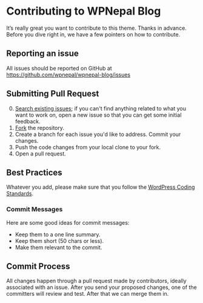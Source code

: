 # Contributing to WPNepal Blog
It’s really great you want to contribute to this theme. Thanks in advance. Before you dive right in, we have a few pointers on how to contribute.

## Reporting an issue
All issues should be reported on GitHub at https://github.com/wpnepal/wpnepal-blog/issues

## Submitting Pull Request
0. [Search existing issues](https://github.com/wpnepal/wpnepal-blog/issues); if you can't find anything related to what you want to work on, open a new issue so that you can get some initial feedback.
1. [Fork](https://github.com/wpnepal/wpnepal-blog/fork) the repository.
2. Create a branch for each issue you'd like to address. Commit your changes.
3. Push the code changes from your local clone to your fork.
4. Open a pull request.

## Best Practices
Whatever you add, please make sure that you follow the [WordPress Coding Standards](http://make.wordpress.org/core/handbook/coding-standards/).

### Commit Messages
Here are some good ideas for commit messages:
- Keep them to a one line summary.
- Keep them short (50 chars or less).
- Make them relevant to the commit.

## Commit Process
All changes happen through a pull request made by contributors, ideally associated with an issue. After you send your proposed changes, one of the committers will review and test. After that we can merge them in.
